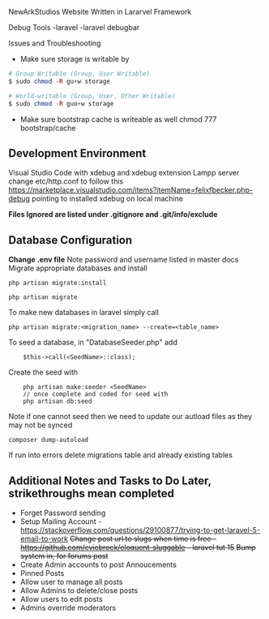 NewArkStudios Website
Written in Lararvel Framework

Debug Tools
-laravel
-laravel debugbar

Issues and Troubleshooting
- Make sure storage is writable by 

``` php
# Group Writable (Group, User Writable)
$ sudo chmod -R gu+w storage

# World-writable (Group, User, Other Writable)
$ sudo chmod -R guo+w storage
```
- Make sure bootstrap cache is writeable as well
chmod 777 bootstrap/cache

## Development Environment
Visual Studio Code with xdebug and xdebug extension
Lampp server change etc/http.conf to follow this https://marketplace.visualstudio.com/items?itemName=felixfbecker.php-debug
pointing to installed xdebug on local machine

**Files Ignored are listed under .gitignore and .git/info/exclude**

## Database Configuration 
**Change .env file**
Note password and username listed in master docs
Migrate appropriate databases and install
```
php artisan migrate:install

php artisan migrate
```
To make new databases in laravel simply call

```
php artisan migrate:<migration_name> --create=<table_name>
```

To seed a database, in "DatabaseSeeder.php" add
```
    $this->call(<SeedName>::class);
```
Create the seed with 
```
    php artisan make:seeder <SeedName>
    // once complete and coded for seed with
    php artisan db:seed
```

Note if one cannot seed then we need to update our autload files
as they may not be synced

```
composer dump-autoload
```


If run into errors delete migrations table and already existing tables


## Additional Notes and Tasks to Do Later, strikethroughs mean completed
- Forget Password sending
- Setup Mailing Account - https://stackoverflow.com/questions/29100877/trying-to-get-laravel-5-email-to-work
~~Change post url to slugs when time is free - https://github.com/cviebrock/eloquent-sluggable - laravel tut 15~~
~~Bump system in, for forums post~~
- Create Admin accounts to post Annoucements
- Pinned Posts
- Allow user to manage all posts
- Allow Admins to delete/close posts
- Allow users to edit posts
- Admins override moderators
